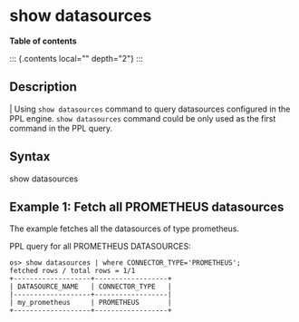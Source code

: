 # show datasources

**Table of contents**

::: {.contents local="" depth="2"}
:::

## Description

| Using `show datasources` command to query datasources configured in
  the PPL engine. `show datasources` command could be only used as the
  first command in the PPL query.

## Syntax

show datasources

## Example 1: Fetch all PROMETHEUS datasources

The example fetches all the datasources of type prometheus.

PPL query for all PROMETHEUS DATASOURCES:

    os> show datasources | where CONNECTOR_TYPE='PROMETHEUS';
    fetched rows / total rows = 1/1
    +-------------------+------------------+
    | DATASOURCE_NAME   | CONNECTOR_TYPE   |
    |-------------------+------------------|
    | my_prometheus     | PROMETHEUS       |
    +-------------------+------------------+
